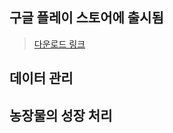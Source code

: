 ## 구글 플레이 스토어에 출시됨
> [다운로드 링크](https://play.google.com/store/apps/details?id=com.geon.farmstory)

## 데이터 관리

## 농장물의 성장 처리
